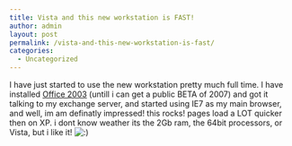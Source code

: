 ```yaml
---
title: Vista and this new workstation is FAST!
author: admin
layout: post
permalink: /vista-and-this-new-workstation-is-fast/
categories:
  - Uncategorized
---
```

I have just started to use the new workstation pretty much full time. I have installed [Office 2003][1] (untill i can get a public BETA of 2007) and got it talking to my exchange server, and started using IE7 as my main browser, and well, im am definatly impressed! this rocks! pages load a LOT quicker then on XP. i dont know weather its the 2Gb ram, the 64bit processors, or Vista, but i like it! <img src="http://blog.lotas-smartman.net/wp-includes/images/smilies/icon_smile.gif" alt=":)" class="wp-smiley" />

 [1]: http://www.microsoft.com/office